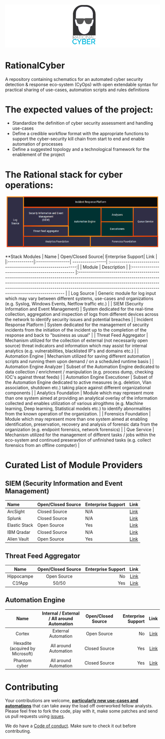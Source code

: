 ![](images/logo_main.png)

# RationalCyber

A repository containing schematics for an automated cyber security detection &amp; response eco-system (CyOps) with open extendable syntax for practical sharing of use-cases, automation scripts and rules definitions

# The expected values of the project:

+ Standardize the definition of cyber security assessment and handling use-cases
+ Define a credible workflow format with the appropriate functions to support the cyber-security kill chain from start to end and enable automation of processes
+ Define a suggested topology and a technological framework for the enablement of the project

# The Rational stack for cyber operations:
![](images/stack.png)

**Stack Modules
| Name          | Open/Closed Source| Enterprise Support| Link  														|
|:-------------|:-----------------| -----------------| :-------------------------------------------------------------:|
| Module        									| Description   																																																																									| 
|:------------------------------------------------- |:----------------------------------------------------------------------------------------------------------------------------------------------------------------------------------------------------------------------------------------------------------------------------------------------------------------- |
| Log Source									   	| Generic module for log input which may vary between different systems, use-cases and organizations (e.g. Syslog, Windows Events, Netflow traffic etc.)																																							|
| SIEM (Security Information and Event Management) 	| System dedicated for the real-time collection, aggregation and inspection of logs from different devices across the network to identify security issues and potential breaches  																																|
| Incident Response Platform 						| System dedicated for the management of security incidents from the initiation of the incident up to the completion of the response and back to "business as usual" 																																				|
| Threat Feed Aggregator      						| Mechanism utilized for the collection of external (not necessarily open source) threat indicators and information which may assist for internal analytics (e.g. vulnerabilities, blacklisted IP's and domains etc.) 																							|
| Automation Engine 								| Mechanism utilized for saving different automation scripts and running them upon demand / on a scheduled runtime basis      																																													|
| Automation Engine Analyzer 						| Subset of the Automation Engine dedicated to data collection /  enrichment / manipulation (e.g. process dump, checking IOC's against threat feeds) 																																								|
| Automation Engine Executioner 					| Subset of the Automation Engine dedicated to active measures (e.g. deletion, Vlan association, shutdown etc.) taking place against different organizational components 																																			|
| Analytics Foundation 								| Module which may represent more than one system aimed at providing an analytical overlay of the information collected and enables utilization of various alrogithms (e.g. Machine learning, Deep learning, Statistical models etc.) to identify abnormalities from the known operation of the organization. 	|
| Forensics Foundation 								| Module which may represent more than one system aimed at enabling identification, preservation, recovery and analysis of forensic data from the organization (e.g. endpoint forensics, network forensics) 																										|
| Que Service 										| Mechanism utilized for the management of different tasks / jobs within the eco-system and continued preseravtion of unfinished tasks (e.g. collect forensics from an offline computer) 																															|




# Curated List of Module Providers

## SIEM (Security Information and Event Management)
| Name          | Open/Closed Source| Enterprise Support| Link  														|
|:-------------|:-----------------| -----------------| :-------------------------------------------------------------:|
| ArcSight      | Closed Source		| N/A 				| [Link](http://www.arcsight.com) 								|
| Splunk        | Closed Source 	| N/A 				| [Link](http://www.splunk.com) 								|
| Elastic Stack | Open Source   	| Yes 				| [Link](https://www.elastic.co) 								|
| IBM Qradar    | Closed Source 	| N/A 				| [Link](https://www.ibm.com/ms-en/marketplace/ibm-qradar-siem) |
| Alien Vault   | Open Source   	| Yes 				| [Link](https://www.alienvault.com/) 							|

## Threat Feed Aggregator
| Name          | Open/Closed Source | Enterprise Support | Link  |
|:-------------:|:------------------:| -----:| -----:|
| Hippocampe    | Open Source   | No  | [Link](https://github.com/CERT-BDF/Hippocampe) |
| C1fApp        | 50/50         | Yes | [Link](https://www.c1fapp.com/) |

## Automation Engine
| Name          | Internal / External / All around Automation | Open/Closed Source |Enterprise Support| Link  |
|:-------------:|:------------------:|:------------------:| -----:| -----:|
| Cortex        | External Automation | Open  Source  | No | [Link](https://github.com/CERT-BDF/Cortex) |
| Hexadite (acquired by Microsoft)   | All around Automation  | Closed  Source  | Yes | [Link](http://hexadite.com/) |
| Phantom cyber | All around Automation  | Closed  Source  | Yes | [Link](https://phantom.us) |


# Contributing

Your contributions are welcome, **[particularly new use-cases and automations](https://github.com/NaorPenso/rationalcyber/use-cases)** that can take away the load off overworked fellow analysts. Please feel free to fork the code, play with it, make some patches and send us pull requests using [issues](https://github.com/NaorPenso/rationalcyber/issues).

We do have a [Code of conduct](code_of_conduct.md). Make sure to check it out before contributing.
